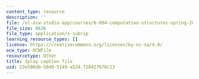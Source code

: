 ```yaml
---
content_type: resource
description: ''
file: /ol-ocw-studio-app/courses/6-004-computation-structures-spring-2017/23e586db58d05149a524f28427676c13_CLiy3m2Jt-M.vtt
file_size: 6636
file_type: application/x-subrip
learning_resource_types: []
license: https://creativecommons.org/licenses/by-nc-sa/4.0/
ocw_type: OCWFile
resourcetype: Other
title: 3play caption file
uid: 23e586db-58d0-5149-a524-f28427676c13
---
```

